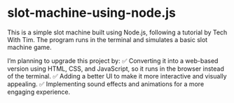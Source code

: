 # slot-machine-using-node.js

This is a simple slot machine built using Node.js, following a tutorial by Tech With Tim. The program runs in the terminal and simulates a basic slot machine game.

I’m planning to upgrade this project by:
✅ Converting it into a web-based version using HTML, CSS, and JavaScript, so it runs in the browser instead of the terminal.
✅ Adding a better UI to make it more interactive and visually appealing.
✅ Implementing sound effects and animations for a more engaging experience.

